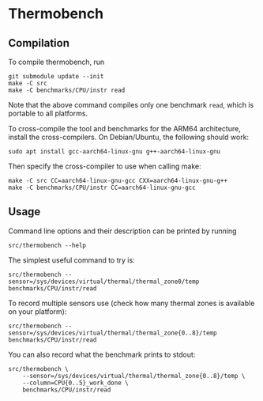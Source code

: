 # Thermobench

## Compilation

To compile thermobench, run

    git submodule update --init
	make -C src
	make -C benchmarks/CPU/instr read

Note that the above command compiles only one benchmark `read`, which
is portable to all platforms.

To cross-compile the tool and benchmarks for the ARM64 architecture,
install the cross-compilers. On Debian/Ubuntu, the following should
work:

    sudo apt install gcc-aarch64-linux-gnu g++-aarch64-linux-gnu

Then specify the cross-compiler to use when calling make:

	make -C src CC=aarch64-linux-gnu-gcc CXX=aarch64-linux-gnu-g++
	make -C benchmarks/CPU/instr CC=aarch64-linux-gnu-gcc

## Usage

Command line options and their description can be printed by running

    src/thermobench --help

The simplest useful command to try is:

	src/thermobench --sensor=/sys/devices/virtual/thermal/thermal_zone0/temp benchmarks/CPU/instr/read

To record multiple sensors use (check how many thermal zones is
available on your platform):

	src/thermobench --sensor=/sys/devices/virtual/thermal/thermal_zone{0..8}/temp benchmarks/CPU/instr/read

You can also record what the benchmark prints to stdout:

    src/thermobench \
        --sensor=/sys/devices/virtual/thermal/thermal_zone{0..8}/temp \
        --column=CPU{0..5}_work_done \
	    benchmarks/CPU/instr/read
